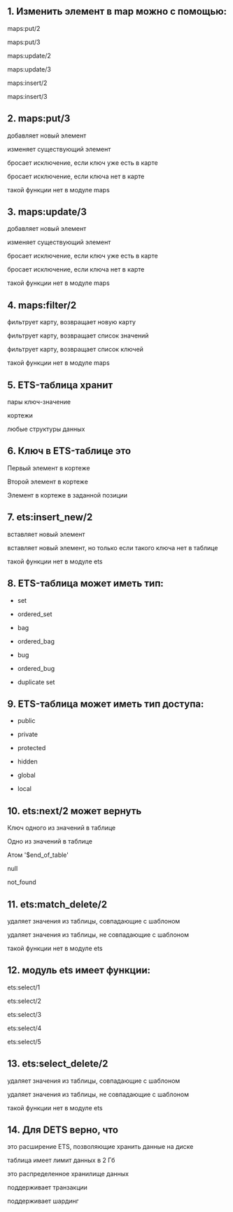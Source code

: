 ## 1. Изменить элемент в map можно с помощью:

maps:put/2

maps:put/3

maps:update/2

maps:update/3

maps:insert/2

maps:insert/3


## 2. maps:put/3

добавляет новый элемент

изменяет существующий элемент

бросает исключение, если ключ уже есть в карте

бросает исключение, если ключа нет в карте

такой функции нет в модуле maps


## 3. maps:update/3

добавляет новый элемент

изменяет существующий элемент

бросает исключение, если ключ уже есть в карте

бросает исключение, если ключа нет в карте

такой функции нет в модуле maps


## 4. maps:filter/2

фильтрует карту, возвращает новую карту

фильтрует карту, возвращает список значений

фильтрует карту, возвращает список ключей

такой функции нет в модуле maps


## 5. ETS-таблица хранит

пары ключ-значение

кортежи

любые структуры данных


## 6. Ключ в ETS-таблице это

Первый элемент в кортеже

Второй элемент в кортеже

Элемент в кортеже в заданной позиции


## 7. ets:insert_new/2

вставляет новый элемент

вставляет новый элемент, но только если такого ключа нет в таблице

такой функции нет в модуле ets


## 8. ETS-таблица может иметь тип:

- set

- ordered_set

- bag

- ordered_bag

- bug

- ordered_bug

- duplicate set


## 9. ETS-таблица может иметь тип доступа:

- public

- private

- protected

- hidden

- global

- local


## 10. ets:next/2 может вернуть

Ключ одного из значений в таблице

Одно из значений в таблице

Атом '$end_of_table'

null

not_found


## 11. ets:match_delete/2

удаляет значения из таблицы, совпадающие с шаблоном

удаляет значения из таблицы, не совпадающие с шаблоном

такой функции нет в модуле ets


## 12. модуль ets имеет функции:

ets:select/1

ets:select/2

ets:select/3

ets:select/4

ets:select/5


## 13. ets:select_delete/2

удаляет значения из таблицы, совпадающие с шаблоном

удаляет значения из таблицы, не совпадающие с шаблоном

такой функции нет в модуле ets


## 14. Для DETS верно, что

это расширение ETS, позволяющие хранить данные на диске

таблица имеет лимит данных в 2 Гб

это распределенное хранилище данных

поддерживает транзакции

поддерживает шардинг
